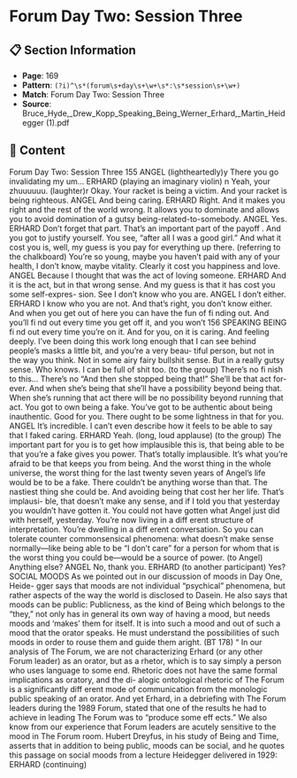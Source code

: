 # Forum Day Two: Session Three

## 📋 Section Information

- **Page**: 169
- **Pattern**: `(?i)^\s*(forum\s+day\s+\w+\s*:\s*session\s+\w+)`
- **Match**: Forum Day Two: Session Three
- **Source**: Bruce_Hyde,_Drew_Kopp_Speaking_Being_Werner_Erhard,_Martin_Heidegger (1).pdf

## 📄 Content

Forum Day Two: Session Three
155
ANGEL (lightheartedly)y
There you go invalidating my um...
ERHARD (playing an imaginary violin)
n
Yeah, your zhuuuuuu.
(laughter)r
Okay. Your racket is being a victim. And your racket is being righteous.
ANGEL
And being caring.
ERHARD
Right. And it makes you right and the rest of the world wrong. It allows you to dominate and
allows you to avoid domination of a gutsy being-related-to-somebody.
ANGEL
Yes.
ERHARD
Don’t forget that part. That’s an important part of the payoff . And you got to justify yourself. You
see, “after all I was a good girl.” And what it cost you is, well, my guess is you pay for everything
up there.
(referring to the chalkboard)
You’re so young, maybe you haven’t paid with any of your health, I don’t know, maybe vitality.
Clearly it cost you happiness and love.
ANGEL
Because I thought that was the act of loving someone.
ERHARD
And it is the act, but in that wrong sense. And my guess is that it has cost you some self-expres-
sion. See I don’t know who you are.
ANGEL
I don’t either.
ERHARD
I know who you are not. And that’s right, you don’t know either. And when you get out of here
you can have the fun of fi nding out. And you’ll fi nd out every time you get off  it, and you won’t
156
SPEAKING BEING
fi nd out every time you’re on it. And for you, on it is caring. And feeling deeply. I’ve been doing
this work long enough that I can see behind people’s masks a little bit, and you’re a very beau-
tiful person, but not in the way you think. Not in some airy fairy bullshit sense. But in a really
gutsy sense. Who knows. I can be full of shit too.
(to the group)
There’s no fi nish to this... There’s no “And then she stopped being that!” She’ll be that act for-
ever. And when she’s being that she’ll have a possibility beyond being that. When she’s running
that act there will be no possibility beyond running that act. You got to own being a fake. You’ve
got to be authentic about being inauthentic. Good for you. There ought to be some lightness in
that for you.
ANGEL
It’s incredible. I can’t even describe how it feels to be able to say that I faked caring.
ERHARD
Yeah.
(long, loud applause)
(to the group)
The important part for you is to get how implausible this is, that being able to be that you’re
a fake gives you power. That’s totally implausible. It’s what you’re afraid to be that keeps you
from being. And the worst thing in the whole universe, the worst thing for the last twenty
seven years of Angel’s life would be to be a fake. There couldn’t be anything worse than that.
The nastiest thing she could be. And avoiding being that cost her her life. That’s implausi-
ble, that doesn’t make any sense, and if I told you that yesterday you wouldn’t have gotten it.
You could not have gotten what Angel just did with herself, yesterday. You’re now living in a
diff erent structure of interpretation. You’re dwelling in a diff erent conversation. So you can
tolerate counter commonsensical phenomena: what doesn’t make sense normally—like being
able to be “I don’t care” for a person for whom that is the worst thing you could be—would be
a source of power.
(to Angel)
Anything else?
ANGEL
No, thank you.
ERHARD (to another participant)
Yes?
SOCIAL MOODS
As we pointed out in our discussion of moods in Day One, Heide-
gger says that moods are not individual “psychical” phenomena,
but rather aspects of the way the world is disclosed to Dasein.
He also says that moods can be public:
Publicness, as the kind of Being which belongs
to the “they,” not only has in general its own
way of having a mood, but needs moods and
‘makes’ them for itself. It is into such a mood
and out of such a mood that the orator speaks.
He must understand the possibilities of such
moods in order to rouse them and guide them
aright. (BT 178)
“
In our analysis of The Forum, we are not characterizing Erhard
(or any other Forum leader) as an orator, but as a rhetor, which is
to say simply a person who uses language to some end. Rhetoric
does not have the same formal implications as oratory, and the di-
alogic ontological rhetoric of The Forum is a significantly diff erent
mode of communication from the monologic public speaking of an
orator.
And yet Erhard, in a debriefing with The Forum leaders during
the 1989 Forum, stated that one of the results he had to achieve in
leading The Forum was to “produce some eff ects.” We also know
from our experience that Forum leaders are acutely sensitive to
the mood in The Forum room.
Hubert Dreyfus, in his study of Being and Time, asserts that
in addition to being public, moods can be social, and he quotes
this passage on social moods from a lecture Heidegger delivered
in 1929:
ERHARD (continuing)